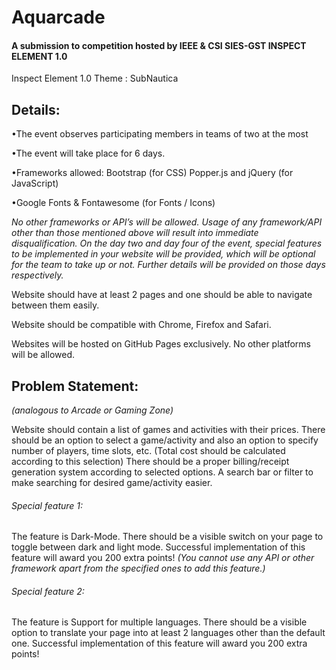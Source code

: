 # Aquarcade
#### A submission to competition hosted by IEEE & CSI SIES-GST INSPECT ELEMENT 1.0

Inspect Element 1.0
Theme : SubNautica

Details:
-
•The event observes participating members in teams of two at the most

•The event will take place for 6 days.

•Frameworks allowed:
 Bootstrap (for CSS)
 Popper.js and jQuery (for JavaScript)
	
•Google Fonts & Fontawesome (for Fonts / Icons)

*No other frameworks or API’s will be allowed. Usage of any framework/API other than those mentioned above will result into immediate disqualification.
On the day two and day four of the event, special features to be implemented in your website will be provided, which will be optional for the team to take up or not. Further details will be provided on those days respectively.*

Website should have at least 2 pages and one should be able to navigate between them easily.

Website should be compatible with Chrome, Firefox and Safari.

Websites will be hosted on GitHub Pages exclusively. No other platforms will be allowed.


Problem Statement:
-
_(analogous to Arcade or Gaming Zone)_

Website should contain a list of games and activities with their prices.
There should be an option to select a game/activity and also an option to specify number of players, time slots, etc. (Total cost should be calculated according to this selection)
There should be a proper billing/receipt generation system according to selected options.
A search bar or filter to make searching for desired game/activity easier.

###### Special feature 1:
The feature is Dark-Mode. There should be a visible switch on your page to toggle between dark and light mode. Successful implementation of this feature will award you 200 extra points!
_(You cannot use any API or other framework apart from the specified ones to add this feature.)_

###### Special feature 2:
The feature is Support for multiple languages. There should be a visible option to translate your page into at least 2 languages other than the default one. Successful implementation of this feature will award you 200 extra points!
